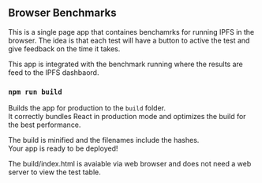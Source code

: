 ## Browser Benchmarks

This is a single page app that containes benchamrks for running IPFS in the browser.
The idea is that each test will have a button to active the test and give feedback on the time it takes.

This app is integrated with the benchmark running where the results are feed to the IPFS dashbaord.


### `npm run build`

Builds the app for production to the `build` folder.<br>
It correctly bundles React in production mode and optimizes the build for the best performance.

The build is minified and the filenames include the hashes.<br>
Your app is ready to be deployed!

The build/index.html is avaiable via web browser and does not need a web server to view the test table.


